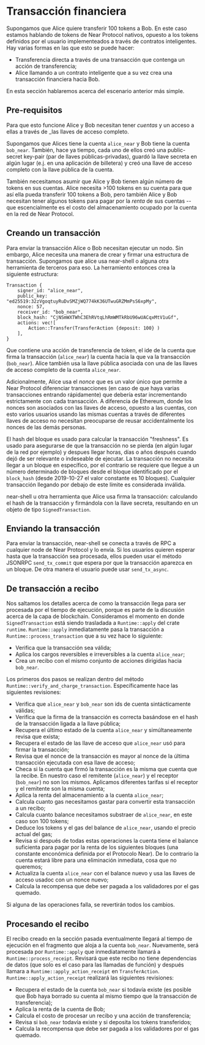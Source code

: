 # Transacción financiera

Supongamos que Alice quiere transferir 100 tokens a Bob.
En este caso estamos hablando de tokens de Near Protocol nativos, opuesto a los tokens definidos por el usuario implementeados a través de contratos inteligentes.
Hay varias formas en las que esto se puede hacer:

- Transferencia directa a través de una transacción que contenga un acción de transferencia;
- Alice llamando a un contrato inteligente que a su vez crea una transacción financiera hacia Bob.

En esta sección hablaremos acerca del escenario anterior más simple.

## Pre-requisitos

Para que esto funcione Alice y Bob necesitan tener _cuentas_ y un acceso a ellas a través de
_las llaves de acceso completo.

Supongamos que Alices tiene la cuenta `alice_near` y Bob tiene la cuenta `bob_near`. También, hace ya tiempo,
cada uno de ellos creó una public-secret key-pair (par de llaves públicas-privadas), guardó la llave secreta en algún lugar (e.j. en una aplicación de billetera)
y creó una llave de acceso completo con la llave pública de la cuenta.

También necesitamos asumir que Alice y Bob tienen algún número de tokens en sus cuentas. Alice necesita >100 tokens en su cuenta
para que así ella pueda transferir 100 tokens a Bob, pero también Alice y Bob necesitan tener algunos tokens para pagar por la _renta_ de sus cuentas --
que escencialmente es el costo del almacenamiento ocupado por la cuenta en la red de Near Protocol.

## Creando un transacción

Para enviar la transacción Alice o Bob necesitan ejecutar un nodo.
Sin embargo, Alice necesita una manera de crear y firmar una estructura de transacción.
Supongamos que alice usa near-shell o alguna otra herramienta de terceros para eso.
La herramiento entonces crea la siguiente estructura:

```
Transaction {
    signer_id: "alice_near",
    public_key: "ed25519:32zVgoqtuyRuDvSMZjWQ774kK36UTwuGRZMmPsS6xpMy",
    nonce: 57,
    receiver_id: "bob_near",
    block_hash: "CjNSmWXTWhC3EhRVtqLhRmWMTkRbU96wUACqxMtV1uGf",
    actions: vec![
        Action::Transfer(TransferAction {deposit: 100} )
    ],
}
```

Que contiene una acción de transferencia de token, el ide de la cuenta que firma la transacción (`alice_near`)
la cuenta hacia la que va la transacción (`bob_near`). Alice también usa la llave pública
asociada con una de las llaves de acceso completo de la cuenta `alice_near`.

Adicionalmente, Alice usa el _nonce_ que es un valor único que permite a Near Protocol diferenciar transacciones (en caso de que haya varias transacciones entrando rápidamente) 
que debería estar incrementando estrictamente con cada transacción. A diferencia de Ethereum, donde los nonces son asociados con las llaves de acceso, opuesto a
las cuentas, con esto varios usuarios usando las mismas cuentas a través de diferentes llaves de acceso no necesitan preocuparse de reusar accidentalmente
los nonces de las demás personas.

El hash del bloque es usado para calcular la transacción "freshness". Es usado para asegurarse de que la transacción no
se pierda (en algún lugar de la red por ejemplo) y despues llegar horas, días o años después cuando dejó de ser relevante
o indeseable de ejecutar. La transacción no necesita llegar a un bloque en específico, por el contrario se requiere que llegue
a un número determinado de bloques desde el bloque identificado por el `block_hash` (desde 2019-10-27 el valor constante es 10 bloques).
Cualquier transacción llegando por debajo de este límite es considerada inválida.

near-shell u otra herramienta que Alice usa firma la transacción: calculando el hash de la transacción y firmándola
con la llave secreta, resultando en un objeto de tipo `SignedTransaction`.

## Enviando la transacción

Para enviar la transacción, near-shell se conecta a través de RPC a cualquier node de Near Protocol y lo envía.
Si los usuarios quieren esperar hasta que la transacción sea procesada, ellos pueden usar el método JSONRPC `send_tx_commit` que espera por
que la transacción aparezca en un bloque. De otra manera el usuario puede usar `send_tx_async`.

## De transacción a recibo

Nos saltamos los detalles acerca de como la transacción llega para ser procesada por el tiempo de ejecución, porque es parte de la discusión acerca de la capa de blockchain.
Consideramos el momento en donde `SignedTransaction` está siendo trasladada a `Runtime::apply` del crate `runtime`.
`Runtime::apply` inmediatamente pasa la transacción a `Runtime::process_transaction`
que a su vez hace lo siguiente:

- Verifica que la transacción sea válida;
- Aplica los cargos reversibles e irreversibles a la cuenta `alice_near`;
- Crea un recibo con el mismo conjunto de acciones dirigidas hacia `bob_near`.

Los primeros dos pasos se realizan dentro del método `Runtime::verify_and_charge_transaction`.
Específicamente hace las siguientes revisiones:

- Verifica que `alice_near` y `bob_near` son ids de cuenta sintácticamente válidas;
- Verifica que la firma de la transacción es correcta basándose en el hash de la transacción ligada a la llave pública;
- Recupera el último estado de la cuenta `alice_near` y simúltaneamente revisa que exista;
- Recupera el estado de las llave de acceso que `alice_near` usó para firmar la transacción;
- Revisa que el nonce de la transacción es mayor al nonce de la última transacción ejecutada con esa llave de acceso;
- Checa si la cuenta que firmó la transacción es la misma que cuenta que la recibe. En nuestro caso el remitente (`alice_near`) y el receptor
(`bob_near`) no son los mismos. Aplicamos diferentes tarifas si el receptor y el remitente son la misma cuenta;
- Aplica la renta del almacenamiento a la cuenta `alice_near`;
- Calcula cuanto gas necesitamos gastar para convertir esta transacción a un recibo;
- Calcula cuanto balance necesitamos substraer de `alice_near`, en este caso son 100 tokens;
- Deduce los tokens y el gas del balance de `alice_near`, usando el precio actual del gas;
- Revisa si después de todas estas operaciones la cuenta tiene el balance suficienta para pagar por la renta de los siguientes bloques
  (una constante enconómica definida por el Protocolo Near). De lo contrario la cuenta estará libre para una eliminación inmediata, cosa que no queremos;
- Actualiza la cuenta `alice_near` con el balance nuevo y usa las llaves de acceso usadoc con un nonce nuevo;
- Calcula la recompensa que debe ser pagada a los validadores por el gas quemado.

Si alguna de las operaciones falla, se revertirán todos los cambios.

## Procesando el recibo

El recibo creado en la sección pasada eventualmente llegará al tiempo de ejecución en el fragmento que aloja a la cuenta `bob_near`.
Nuevamente, será procesada por `Runtime::apply` que inmediatamente llamará a `Runtime::process_receipt`.
Revisará que este recibo no tiene dependencias de datos (que solo es el caso para las llamadas de función) y después llamara a `Runtime::apply_action_receipt` en `TransferAction`.
`Runtime::apply_action_receipt` realizará las siguientes revisiones:

- Recupera el estado de la cuenta `bob_near` si todavía existe (es posible que Bob haya borrado su cuenta al mismo tiempo que la transacción de transferencia);
- Aplica la renta de la cuenta de Bob;
- Calcula el costo de procesar un recibo y una acción de transferencia;
- Revisa si `bob_near` todavía existe y si deposita los tokens transferidos; 
- Calcula la recompensa que debe ser pagada a los validadores por el gas quemado.
